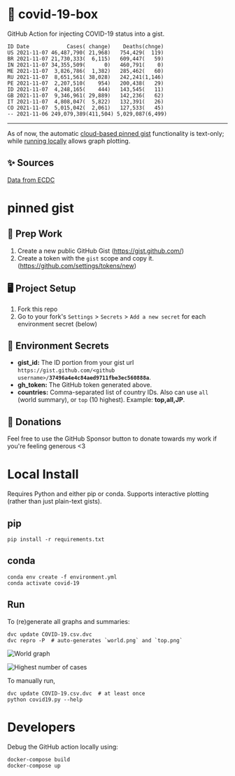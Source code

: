 # 🏥 covid-19-box

GitHub Action for injecting COVID-19 status into a gist.

```
ID Date            Cases( change)    Deaths(chnge)
US 2021-11-07 46,487,790( 21,968)   754,429(  119)
BR 2021-11-07 21,730,333(  6,115)   609,447(   59)
IN 2021-11-07 34,355,509(      0)   460,791(    0)
ME 2021-11-07  3,826,786(  1,382)   285,462(   60)
RU 2021-11-07  8,651,561( 38,028)   242,241(1,146)
PE 2021-11-07  2,207,510(    954)   200,438(   29)
ID 2021-11-07  4,248,165(    444)   143,545(   11)
GB 2021-11-07  9,346,961( 29,889)   142,236(   62)
IT 2021-11-07  4,808,047(  5,822)   132,391(   26)
CO 2021-11-07  5,015,042(  2,061)   127,533(   45)
-- 2021-11-06 249,079,389(411,504) 5,029,087(6,499)
```

---

As of now, the automatic [cloud-based pinned gist](#pinned-gist) functionality is text-only;
while [running locally](#local-install) allows graph plotting.

## ✨ Sources

[Data from ECDC](https://www.ecdc.europa.eu/en/publications-data/download-todays-data-geographic-distribution-covid-19-cases-worldwide)

# pinned gist

## 🎒 Prep Work
1. Create a new public GitHub Gist (https://gist.github.com/)
1. Create a token with the `gist` scope and copy it. (https://github.com/settings/tokens/new)

## 🖥 Project Setup
1. Fork this repo
1. Go to your fork's `Settings` > `Secrets` > `Add a new secret` for each environment secret (below)

## 🤫 Environment Secrets
- **gist_id:** The ID portion from your gist url `https://gist.github.com/<github username>/`**`37496a4e4c84aed9711fbe3ec560888a`**.
- **gh_token:** The GitHub token generated above.
- **countries:** Comma-separated list of country IDs. Also can use `all` (world summary), or `top` (10 highest). Example: **top,all,JP**.

## 💸 Donations

Feel free to use the GitHub Sponsor button to donate towards my work if you're feeling generous <3

# Local Install

Requires Python and either pip or conda. Supports interactive plotting (rather than just plain-text gists).

## pip

```
pip install -r requirements.txt
```

## conda

```
conda env create -f environment.yml
conda activate covid-19
```

## Run

To (re)generate all graphs and summaries:

```
dvc update COVID-19.csv.dvc
dvc repro -P  # auto-generates `world.png` and `top.png`
```

![World graph](world.png)

![Highest number of cases](top.png)

To manually run,

```
dvc update COVID-19.csv.dvc  # at least once
python covid19.py --help
```

# Developers

Debug the GitHub action locally using:

```
docker-compose build
docker-compose up
```
